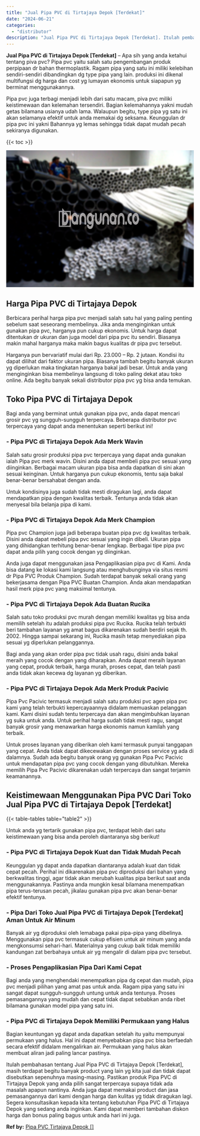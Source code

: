 ```yaml
---
title: "Jual Pipa PVC di Tirtajaya Depok [Terdekat]"
date: "2024-06-21"
categories: 
  - "distributor"
description: "Jual Pipa PVC di Tirtajaya Depok [Terdekat]. Itulah pembahasan tentang Jual Pipa PVC di Tirtajaya Depok [Terdekat], masih terdapat begitu banyak product ya..."
---
```


**Jual Pipa PVC di Tirtajaya Depok \[Terdekat\]** – Apa sih yang anda ketahui tentang piva pvc? Pipa pvc yaitu salah satu pengembangan produk perpipaan dr bahan thermoplastik. Ragam pipa yang satu ini miliki kelebihan sendiri-sendiri dibandingkan dg type pipa yang lain. produksi ini dikenal multifungsi dg harga dan cost yg lumayan ekonomis untuk siapapun yg berminat menggunakannya.

Pipa pvc juga terbagi menjadi lebih dari satu macam, piva pvc miliki keistimewaan dan kelemahan tersendiri. Bagian kelemahannya yakni mudah getas bilamana usianya udah lama. Walaupun begitu, type pipa yg satu ini akan selamanya efektif untuk anda memakai dg seksama. Keunggulan dr pipa pvc ini yakni Bahannya yg lemas sehingga tidak dapat mudah pecah sekiranya digunakan.

{{< toc >}}

![Jual Pipa PVC di Tirtajaya Depok [Terdekat]](/images/jaul-pipa-pvc-10.png)

## Harga Pipa PVC di Tirtajaya Depok

Berbicara perihal harga pipa pvc menjadi salah satu hal yang paling penting sebelum saat seseorang membelinya. Jika anda menginginkan untuk gunakan pipa pvc, harganya pun cukup ekonomis. Untuk harga dapat ditentukan dr ukuran dan juga model dari pipa pvc itu sendiri. Biasanya makin mahal harganya maka makin bagus kualitas dr pipa pvc tersebut.

Harganya pun bervariatif mulai dari Rp. 23.000 – Rp. 2 jutaan. Kondisi itu dapat dilihat dari faktor ukuran pipa. Biasanya tambah begitu banyak ukuran yg diperlukan maka tingkatan harganya bakal jadi besar. Untuk anda yang menginginkan bisa membelinya langsung di toko paling dekat atau toko online. Ada begitu banyak sekali distributor pipa pvc yg bisa anda temukan.

## Toko Pipa PVC di Tirtajaya Depok

Bagi anda yang berminat untuk gunakan pipa pvc, anda dapat mencari grosir pvc yg sungguh-sungguh terpercaya. Beberapa distributor pvc terpercaya yang dapat anda menentukan seperti berikut ini!

### \- Pipa PVC di Tirtajaya Depok Ada Merk Wavin

Salah satu grosir produksi pipa pvc terpercaya yang dapat anda gunakan ialah Pipa pvc merk wavin. Disini anda dapat membeli pipa pvc sesuai yang diinginkan. Berbagai macam ukuran pipa bisa anda dapatkan di sini akan sesuai keinginan. Untuk harganya pun cukup ekonomis, tentu saja bakal benar-benar bersahabat dengan anda.

Untuk kondisinya juga sudah tidak mesti diragukan lagi, anda dapat mendapatkan pipa dengan kwalitas terbaik. Tentunya anda tidak akan menyesal bila belanja pipa di kami.

### \- Pipa PVC di Tirtajaya Depok Ada Merk Champion

Pipa pvc Champion juga jadi beberapa buatan pipa pvc dg kwalitas terbaik. Disini anda dapat mebeli pipa pvc sesuai yang ingin dibeli. Ukuran pipa yang dihidangkan terhitung benar-benar lengkap. Berbagai tipe pipa pvc dapat anda pilih yang cocok dengan yg diinginkan.

Anda juga dapat menggunakan jasa Pengaplikasian pipa pvc di Kami. Anda bisa datang ke lokasi kami langsung atau menghubunginya via situs resmi dr Pipa PVC Produk Champion. Sudah terdapat banyak sekali orang yang bekerjasama dengan Pipa PVC Buatan Champion. Anda akan mendapatkan hasil merk pipa pvc yang maksimal tentunya.

### \- Pipa PVC di Tirtajaya Depok Ada Buatan Rucika

Salah satu toko produksi pvc murah dengan memiliki kwalitas yg bisa anda memilih setelah itu adalah produksi pipa pvc Rucika. Rucika telah terbukti beri tambahan layanan yg amat bagus dikarenakan sudah berdiri sejak th. 2002. Hingga sampai sekarang ini, Rucika masih tetap menyediakan pipa sesuai yg diperlukan pelanggannya.

Bagi anda yang akan order pipa pvc tidak usah ragu, disini anda bakal meraih yang cocok dengan yang diharapkan. Anda dapat meraih layanan yang cepat, produk terbaik, harga murah, proses cepat, dan telah pasti anda tidak akan kecewa dg layanan yg diberikan.

### \- Pipa PVC di Tirtajaya Depok Ada Merk Produk Pacivic

Pipa Pvc Pacivic termasuk menjadi salah satu produksi pvc agen pipa pvc kami yang telah terbukti kepercayaannya didalam memuaskan pelanggan kami. Kami disini sudah tentu terpercaya dan akan mengimbuhkan layanan yg suka untuk anda. Untuk perihal harga sudah tidak mesti ragu, sangat banyak grosir yang menawarkan harga ekonomis namun kamilah yang terbaik.

Untuk proses layanan yang diberikan oleh kami termasuk punyai tanggapan yang cepat. Anda tidak dapat dikecewakan dengan proses service yg ada di dalamnya. Sudah ada begitu banyak orang yg gunakan Pipa Pvc Pacivic untuk mendapatan pipa pvc yang cocok dengan yang dibutuhkan. Mereka memilih Pipa Pvc Pacivic dikarenakan udah terpercaya dan sangat terjamin keamanannya.

## Keistimewaan Menggunakan Pipa PVC Dari Toko Jual Pipa PVC di Tirtajaya Depok \[Terdekat\]

{{< table-tables table="table2" >}}

Untuk anda yg tertarik gunakan pipa pvc, terdapat lebih dari satu keistimewaan yang bisa anda peroleh diantaranya sbg berikut!

### \- Pipa PVC di Tirtajaya Depok Kuat dan Tidak Mudah Pecah

Keunggulan yg dapat anda dapatkan diantaranya adalah kuat dan tidak cepat pecah. Perihal ini dikarenakan pipa pvc diproduksi dari bahan yang berkwalitas tinggi, agar tidak akan merubah kualitas pipa berikut saat anda menggunakannya. Pastinya anda mungkin kesal bilamana menempatkan pipa terus-terusan pecah, jikalau gunakan pipa pvc akan benar-benar efektif tentunya.

### \- Pipa Dari Toko Jual Pipa PVC di Tirtajaya Depok \[Terdekat\] Aman Untuk Air Minum

Banyak air yg diproduksi oleh lemabaga pakai pipa-pipa yang dibelinya. Menggunakan pipa pvc termasuk cukup efisien untuk air minum yang anda mengkonsumsi sehari-hari. Materialnya yang cukup baik tidak memiliki kandungan zat berbahaya untuk air yg mengalir di dalam pipa pvc tersebut.

### \- Proses Pengaplikasian Pipa Dari Kami Cepat

Bagi anda yang menghendaki menempatkan pipa dg cepat dan mudah, pipa pvc menjadi pilihan yang amat pas untuk anda. Ragam pipa yang satu ini sangat dapat sungguh-sungguh untung untuk anda tentunya. Proses pemasangannya yang mudah dan cepat tidak dapat sebabkan anda ribet bilamana gunakan model pipa yang satu ini.

### \- Pipa PVC di Tirtajaya Depok Memiliki Permukaan yang Halus

Bagian keuntungan yg dapat anda dapatkan setelah itu yaitu mempunyai permukaan yang halus. Hal ini dapat menyebabkan pipa pvc bisa berfaedah secara efektif didalam mengalirkan air. Permukaan yang halus akan membuat aliran jadi paling lancar pastinya.

Itulah pembahasan tentang Jual Pipa PVC di Tirtajaya Depok \[Terdekat\], masih terdapat begitu banyak product yang lain yg kita jual dan tidak dapat disebutkan sepenuhnya masing-masing. Pastikan produk Pipa PVC di Tirtajaya Depok yang anda pilih sangat terpercaya supaya tidak ada masalah apapun nantinya. Anda juga dapat memakai product dan jasa pemasangannya dari kami dengan harga dan kulitas yg tidak diragukan lagi. Segera konsultasikan kepada kita tentang kebutuhan Pipa PVC di Tirtajaya Depok yang sedang anda inginkan. Kami dapat memberi tambahan diskon harga dan bonus paling bagus untuk anda hari ini juga.

**Ref by:** [Pipa PVC Tirtajaya Depok []](https://id.wikipedia.org/wiki/Pipa)
